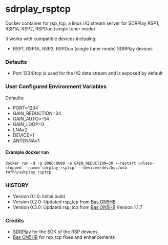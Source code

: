 # sdrplay_rsptcp
Docker container for rsp_tcp, a linux I/Q stream server for SDRPlay RSP1, RSP1A, RSP2, RSPDuo (single tuner mode)

It works with compatible devices including:
* RSP1, RSP1A, RSP2, RSPDuo (single tuner mode) SDRPlay devices

### Defaults
* Port 1234/tcp is used for the I/Q data stream and is exposed by default

### User Configured Environment Variables
Defaults:
* PORT=1234
* GAIN_REDUCTION=34
* GAIN_AUTO=-34
* GAIN_LOOP=0
* LNA=2
* DEVICE=1
* ANTENNA=1

#### Example docker run

```
docker run -d -p 8080:8080 -e GAIN_REDUCTION=30 --restart unless-stopped --name='sdrplay_rsptcp' --device=/dev/bus/usb f4fhh/sdrplay_rsptcp
```
### HISTORY
 - Version 0.1.0: Initial build
 - Version 0.2.0: Updated rsp_tcp from [Bas ON5HB](https://github.com/ON5HB)
 - Version 0.3.0: Updated rsp_tcp from [Bas ON5HB](https://github.com/ON5HB) Version 1.1.7

### Credits
 - [SDRPlay](https://github.com/SDRplay) for the SDK of the RSP devices
 - [Bas ON5HB](https://github.com/ON5HB) for rsp_tcp fixes and enhancements
